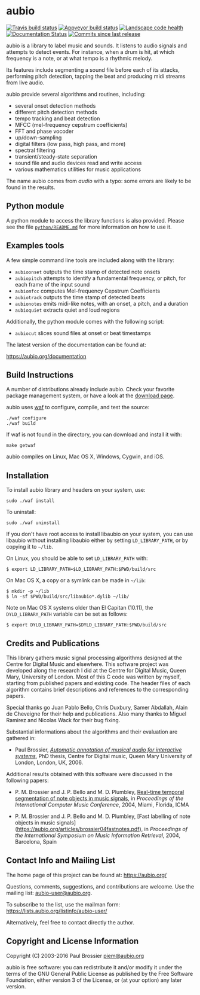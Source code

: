 aubio
=====

[![Travis build status](https://travis-ci.org/aubio/aubio.svg?branch=master)](https://travis-ci.org/aubio/aubio "Travis build status")
[![Appveyor build status](https://ci.appveyor.com/api/projects/status/f3lhy3a57rkgn5yi?svg=true)](https://ci.appveyor.com/project/aubio/aubio/branch/master "Appveyor build status")
[![Landscape code health](https://landscape.io/github/aubio/aubio/master/landscape.svg?style=flat)](https://landscape.io/github/aubio/aubio/master "Landscape code health")
[![Documentation Status](https://readthedocs.org/projects/aubio/badge/?version=latest)](http://aubio.readthedocs.io/en/latest/?badge=latest "Documentation status")
[![Commits since last release](https://img.shields.io/github/commits-since/aubio/aubio/0.4.4.svg?maxAge=2592000)](https://github.com/aubio/aubio "Commits since last release")

aubio is a library to label music and sounds. It listens to audio signals and
attempts to detect events. For instance, when a drum is hit, at which frequency
is a note, or at what tempo is a rhythmic melody.

Its features include segmenting a sound file before each of its attacks,
performing pitch detection, tapping the beat and producing midi streams from
live audio.

aubio provide several algorithms and routines, including:

  - several onset detection methods
  - different pitch detection methods
  - tempo tracking and beat detection
  - MFCC (mel-frequency cepstrum coefficients)
  - FFT and phase vocoder
  - up/down-sampling
  - digital filters (low pass, high pass, and more)
  - spectral filtering
  - transient/steady-state separation
  - sound file and audio devices read and write access
  - various mathematics utilities for music applications

The name aubio comes from _audio_ with a typo: some errors are likely to be
found in the results.

Python module
-------------

A python module to access the library functions is also provided. Please see
the file [`python/README.md`](python/README.md) for more information on how to
use it.

Examples tools
--------------

A few simple command line tools are included along with the library:

 - `aubioonset` outputs the time stamp of detected note onsets
 - `aubiopitch` attempts to identify a fundamental frequency, or pitch, for
   each frame of the input sound
 - `aubiomfcc` computes Mel-frequency Cepstrum Coefficients
 - `aubiotrack` outputs the time stamp of detected beats
 - `aubionotes` emits midi-like notes, with an onset, a pitch, and a duration
 - `aubioquiet` extracts quiet and loud regions

Additionally, the python module comes with the following script:

 - `aubiocut` slices sound files at onset or beat timestamps

The latest version of the documentation can be found at:

  https://aubio.org/documentation

Build Instructions
------------------

A number of distributions already include aubio. Check your favorite package
management system, or have a look at the [download
page](https://aubio.org/download).

aubio uses [waf](https://waf.io/) to configure, compile, and test the source:

    ./waf configure
    ./waf build

If waf is not found in the directory, you can download and install it with:

    make getwaf

aubio compiles on Linux, Mac OS X, Windows, Cygwin, and iOS.

Installation
------------

To install aubio library and headers on your system, use:

    sudo ./waf install

To uninstall:

    sudo ./waf uninstall

If you don't have root access to install libaubio on your system, you can use
libaubio without installing libaubio either by setting `LD_LIBRARY_PATH`, or by
copying it to `~/lib`.

On Linux, you should be able to set `LD_LIBRARY_PATH` with:

    $ export LD_LIBRARY_PATH=$LD_LIBRARY_PATH:$PWD/build/src

On Mac OS X, a copy or a symlink can be made in `~/lib`:

    $ mkdir -p ~/lib
    $ ln -sf $PWD/build/src/libaubio*.dylib ~/lib/

Note on Mac OS X systems older than El Capitan (10.11), the `DYLD_LIBRARY_PATH`
variable can be set as follows:

    $ export DYLD_LIBRARY_PATH=$DYLD_LIBRARY_PATH:$PWD/build/src

Credits and Publications
------------------------

This library gathers music signal processing algorithms designed at the Centre
for Digital Music and elsewhere. This software project was developed along the
research I did at the Centre for Digital Music, Queen Mary, University of
London. Most of this C code was written by myself, starting from published
papers and existing code. The header files of each algorithm contains brief
descriptions and references to the corresponding papers.

Special thanks go Juan Pablo Bello, Chris Duxbury, Samer Abdallah, Alain de
Cheveigne for their help and publications. Also many thanks to Miguel Ramirez
and Nicolas Wack for their bug fixing.

Substantial informations about the algorithms and their evaluation are gathered
in:

  - Paul Brossier, _[Automatic annotation of musical audio for interactive
    systems](https://aubio.org/phd)_, PhD thesis, Centre for Digital music,
Queen Mary University of London, London, UK, 2006.

Additional results obtained with this software were discussed in the following
papers:

  - P. M. Brossier and J. P. Bello and M. D. Plumbley, [Real-time temporal
    segmentation of note objects in music signals](https://aubio.org/articles/brossier04fastnotes.pdf),
in _Proceedings of the International Computer Music Conference_, 2004, Miami,
Florida, ICMA

  -  P. M. Brossier and J. P. Bello and M. D. Plumbley, [Fast labelling of note
     objects in music signals] (https://aubio.org/articles/brossier04fastnotes.pdf),
in _Proceedings of the International Symposium on Music Information Retrieval_,
2004, Barcelona, Spain


Contact Info and Mailing List
-----------------------------

The home page of this project can be found at: https://aubio.org/

Questions, comments, suggestions, and contributions are welcome. Use the
mailing list: <aubio-user@aubio.org>.

To subscribe to the list, use the mailman form:
https://lists.aubio.org/listinfo/aubio-user/

Alternatively, feel free to contact directly the author.


Copyright and License Information
---------------------------------

Copyright (C) 2003-2016 Paul Brossier <piem@aubio.org>

aubio is free software: you can redistribute it and/or modify it under the
terms of the GNU General Public License as published by the Free Software
Foundation, either version 3 of the License, or (at your option) any later
version.
